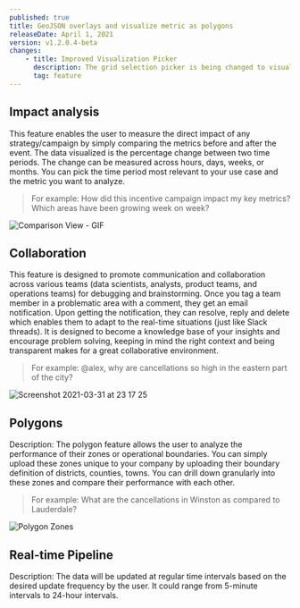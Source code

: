 ```yaml
---
published: true
title: GeoJSON overlays and visualize metric as polygons
releaseDate: April 1, 2021
version: v1.2.0.4-beta
changes:
    - title: Improved Visualization Picker
      description: The grid selection picker is being changed to visualization picker and is more detailed. Changing visualization and rendering data to polygons/boundaries can be done via the new Visualization picker
      tag: feature
---
```

## Impact analysis
This feature enables the user to measure the direct impact of any strategy/campaign by simply comparing the metrics before and after the event. The data visualized is the percentage change between two time periods. The change can be measured across hours, days, weeks, or months. You can pick the time period most relevant to your use case and the metric you want to analyze. 

> For example: How did this incentive campaign impact my key metrics? Which areas have been growing week on week?

![Comparison View - GIF](https://user-images.githubusercontent.com/37837123/113187530-98115100-9276-11eb-8e67-da20fa796285.gif)


## Collaboration
This feature is designed to promote communication and collaboration across various teams (data scientists, analysts, product teams, and operations teams) for debugging and brainstorming. Once you tag a team member in a problematic area with a comment, they get an email notification. Upon getting the notification, they can resolve, reply and delete which enables them to adapt to the real-time situations (just like Slack threads). It is designed to become a knowledge base of your insights and encourage problem solving, keeping in mind the right context and being transparent makes for a great collaborative environment.

> For example: @alex, why are cancellations so high in the eastern part of the city?

![Screenshot 2021-03-31 at 23 17 25](https://user-images.githubusercontent.com/37837123/113188104-43220a80-9277-11eb-9bd6-5d2fc595f45d.png)

## Polygons
Description: The polygon feature allows the user to analyze the performance of their zones or operational boundaries. You can simply upload these zones unique to your company by uploading their boundary definition of districts, counties, towns. You can drill down granularly into these zones and compare their performance with each other. 

> For example: What are the cancellations in Winston as compared to Lauderdale?

![Polygon Zones](https://user-images.githubusercontent.com/37837123/113188173-5503ad80-9277-11eb-86ea-4ae5d443cf30.png)

## Real-time Pipeline
Description: The data will be updated at regular time intervals based on the desired update frequency by the user. It could range from 5-minute intervals to 24-hour intervals. 
